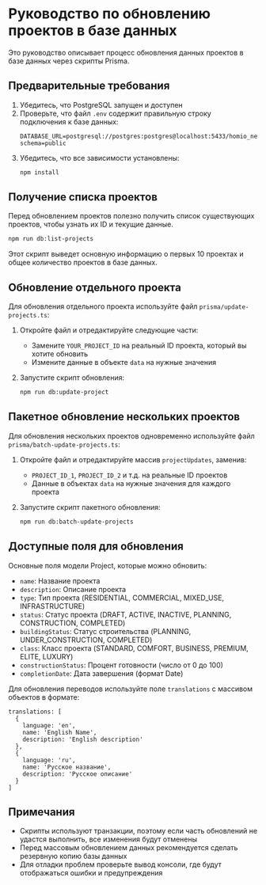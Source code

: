 # Руководство по обновлению проектов в базе данных

Это руководство описывает процесс обновления данных проектов в базе данных через скрипты Prisma.

## Предварительные требования

1. Убедитесь, что PostgreSQL запущен и доступен
2. Проверьте, что файл `.env` содержит правильную строку подключения к базе данных:
   ```
   DATABASE_URL=postgresql://postgres:postgres@localhost:5433/homio_new?schema=public
   ```
3. Убедитесь, что все зависимости установлены:
   ```bash
   npm install
   ```

## Получение списка проектов

Перед обновлением проектов полезно получить список существующих проектов, чтобы узнать их ID и текущие данные.

```bash
npm run db:list-projects
```

Этот скрипт выведет основную информацию о первых 10 проектах и общее количество проектов в базе данных.

## Обновление отдельного проекта

Для обновления отдельного проекта используйте файл `prisma/update-projects.ts`:

1. Откройте файл и отредактируйте следующие части:

   - Замените `YOUR_PROJECT_ID` на реальный ID проекта, который вы хотите обновить
   - Измените данные в объекте `data` на нужные значения

2. Запустите скрипт обновления:
   ```bash
   npm run db:update-project
   ```

## Пакетное обновление нескольких проектов

Для обновления нескольких проектов одновременно используйте файл `prisma/batch-update-projects.ts`:

1. Откройте файл и отредактируйте массив `projectUpdates`, заменив:

   - `PROJECT_ID_1`, `PROJECT_ID_2` и т.д. на реальные ID проектов
   - Данные в объектах `data` на нужные значения для каждого проекта

2. Запустите скрипт пакетного обновления:
   ```bash
   npm run db:batch-update-projects
   ```

## Доступные поля для обновления

Основные поля модели Project, которые можно обновить:

- `name`: Название проекта
- `description`: Описание проекта
- `type`: Тип проекта (RESIDENTIAL, COMMERCIAL, MIXED_USE, INFRASTRUCTURE)
- `status`: Статус проекта (DRAFT, ACTIVE, INACTIVE, PLANNING, CONSTRUCTION, COMPLETED)
- `buildingStatus`: Статус строительства (PLANNING, UNDER_CONSTRUCTION, COMPLETED)
- `class`: Класс проекта (STANDARD, COMFORT, BUSINESS, PREMIUM, ELITE, LUXURY)
- `constructionStatus`: Процент готовности (число от 0 до 100)
- `completionDate`: Дата завершения (формат Date)

Для обновления переводов используйте поле `translations` с массивом объектов в формате:

```
translations: [
  {
    language: 'en',
    name: 'English Name',
    description: 'English description'
  },
  {
    language: 'ru',
    name: 'Русское название',
    description: 'Русское описание'
  }
]
```

## Примечания

- Скрипты используют транзакции, поэтому если часть обновлений не удастся выполнить, все изменения будут отменены
- Перед массовым обновлением данных рекомендуется сделать резервную копию базы данных
- Для отладки проблем проверьте вывод консоли, где будут отображаться ошибки и предупреждения
